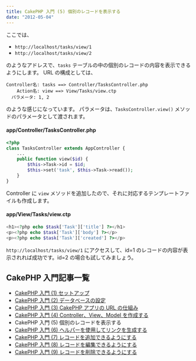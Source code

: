 ```yaml
---
title: CakePHP 入門 (5) 個別のレコードを表示する
date: "2012-05-04"
---
```


ここでは、

- `http://localhost/tasks/view/1`
- `http://localhost/tasks/view/2`

のようなアドレスで、`tasks` テーブルの中の個別のレコードの内容を表示できるようにします。
URL の構成としては、

~~~
Controller名: tasks ==> Controller/TasksController.php
    Action名: view ==> View/Tasks/view.ctp
  パラメータ: 1, 2
~~~

のような感じになっています。
パラメータは、`TasksController.view()` メソッドのパラメータとして渡されます。

#### app/Controller/TasksController.php

~~~ php
<?php
class TasksController extends AppController {
    ...
    public function view($id) {
        $this->Task->id = $id;
        $this->set('task', $this->Task->read());
    }
}
~~~

Controller に `view` メソッドを追加したので、それに対応するテンプレートファイルも作成します。

#### app/View/Tasks/view.ctp

~~~ php
<h1><?php echo $task['Task']['title'] ?></h1>
<p><?php echo $task['Task']['body'] ?></p>
<p><?php echo $task['Task']['created'] ?></p>
~~~

`http://localhost/tasks/view/1` にアクセスして、id=1 のレコードの内容が表示されれば成功です。id=2 の場合も試してみましょう。


CakePHP 入門記事一覧
----

- [CakePHP 入門 (1) セットアップ](./abc-1.html)
- [CakePHP 入門 (2) データベースの設定](./abc-2.html)
- [CakePHP 入門 (3) CakePHP アプリの URL の仕組み](./abc-3.html)
- [CakePHP 入門 (4) Controller、View、Model を作成する](./abc-4.html)
- CakePHP 入門 (5) 個別のレコードを表示する
- [CakePHP 入門 (6) ヘルパーを使用してリンクを生成する](./abc-6.html)
- [CakePHP 入門 (7) レコードを追加できるようにする](./abc-7.html)
- [CakePHP 入門 (8) レコードを編集できるようにする](./abc-8.html)
- [CakePHP 入門 (9) レコードを削除できるようにする](./abc-9.html)

